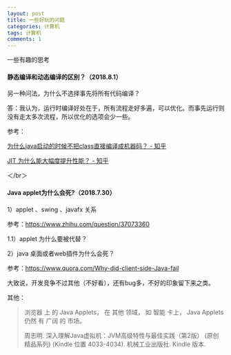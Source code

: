 ```yaml
---
layout: post
title: 一些好玩的问题
categories: 计算机
tags: 计算机
comments: 1
---
```




一些有趣的思考



#### 静态编译和动态编译的区别？（2018.8.1）

另一种问法，为什么不选择事先将所有代码编译？

答：我认为，运行时编译好处在于，所有流程走好多遍，可以优化。而事先运行则没有走太多次流程，所以优化的选项会少一些。

参考：

[为什么java启动的时候不把class直接编译成机器码？ - 知乎](https://www.zhihu.com/question/264098743)

[JIT 为什么能大幅度提升性能？ - 知乎](https://www.zhihu.com/question/19672491)



  ＜/br＞



#### Java applet为什么会死?（2018.7.30）

1）applet 、swing 、javafx 关系

参考：https://www.zhihu.com/question/37073360

1.1）applet 为什么要被代替？



2）java 桌面或者web插件为什么会死？

参考：https://www.quora.com/Why-did-client-side-Java-fail

大致说，开发竞争不过其他（不好看），还有bug多，不好的印象留下来之类。



其他：

> 浏览器 上 的 Java Applets， 在 其他 领域， 如 智能 卡上， Java Applets 仍然 有 广阔 的 市场。
>
> 周志明. 深入理解Java虚拟机：JVM高级特性与最佳实践（第2版） (原创精品系列) (Kindle 位置 4033-4034). 机械工业出版社. Kindle 版本. 



